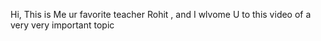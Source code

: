 Hi,
This is Me ur favorite teacher Rohit , and I wlvome U to this video of a very very important topic 